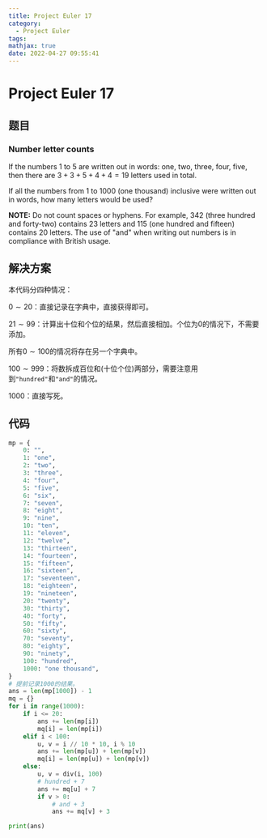 ```yaml
---
title: Project Euler 17
category:
  - Project Euler
tags:
mathjax: true
date: 2022-04-27 09:55:41
---
```


<escape><!-- more --></escape>

# Project Euler 17

## 题目

### Number letter counts

If the numbers $1$ to $5$ are written out in words: one, two, three, four, five, then there are $3 + 3 + 5 + 4 + 4 = 19$ letters used in total.

If all the numbers from $1$ to $1000$ (one thousand) inclusive were written out in words, how many letters would be used?

**NOTE:** Do not count spaces or hyphens. For example, $342$ (three hundred and forty-two) contains $23$ letters and $115$ (one hundred and fifteen) contains $20$ letters. The use of "and" when writing out numbers is in compliance with British usage.

## 解决方案

本代码分四种情况：

$0\sim20$：直接记录在字典中，直接获得即可。

$21\sim99$：计算出十位和个位的结果，然后直接相加。个位为$0$的情况下，不需要添加。

所有$0\sim100$的情况将存在另一个字典中。

$100\sim999$：将数拆成百位和(十位个位)两部分，需要注意用到`"hundred"`和`"and"`的情况。

$1000$：直接写死。

## 代码

```Python
mp = {
    0: "",
    1: "one",
    2: "two",
    3: "three",
    4: "four",
    5: "five",
    6: "six",
    7: "seven",
    8: "eight",
    9: "nine",
    10: "ten",
    11: "eleven",
    12: "twelve",
    13: "thirteen",
    14: "fourteen",
    15: "fifteen",
    16: "sixteen",
    17: "seventeen",
    18: "eighteen",
    19: "nineteen",
    20: "twenty",
    30: "thirty",
    40: "forty",
    50: "fifty",
    60: "sixty",
    70: "seventy",
    80: "eighty",
    90: "ninety",
    100: "hundred",
    1000: "one thousand",
}
# 提前记录1000的结果。
ans = len(mp[1000]) - 1
mq = {}
for i in range(1000):
    if i <= 20:
        ans += len(mp[i])
        mq[i] = len(mp[i])
    elif i < 100:
        u, v = i // 10 * 10, i % 10
        ans += len(mp[u]) + len(mp[v])
        mq[i] = len(mp[u]) + len(mp[v])
    else:
        u, v = div(i, 100)
        # hundred + 7
        ans += mq[u] + 7
        if v > 0:
            # and + 3
            ans += mq[v] + 3

print(ans)
```
